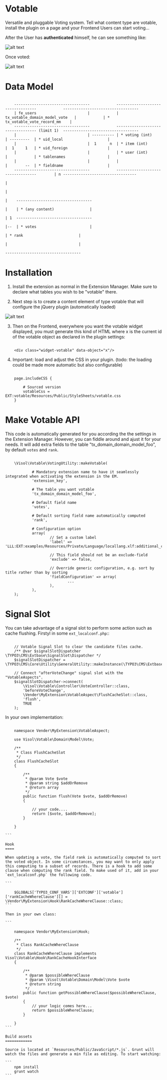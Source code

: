 Votable
=======

Versatile and pluggable Voting system. Tell what content type are votable, install the plugin on a page and your Frontend Users can start voting...

After the User has **authenticated** himself, he can see something like:

![alt text](https://raw.githubusercontent.com/visol/ext-votable/master/Documentation/Frontend-01.png)

Once voted:

![alt text](https://raw.githubusercontent.com/visol/ext-votable/master/Documentation/Frontend-02.png)


Data Model
==========


```

    ----------------------------------            ----------------------------------            ----------------------------------
    | fe_users                       |            | tx_votable_domain_model_vote   |            | * tx_votable_vote_record_mm    |
    ----------------------------------            ---------------------------------- (limit 1)  ----------------------------------
    |                                | ---------- | * voting (int)                 | ---------  | * uid_local                    |
    |                                |  1      n  | * item (int)                   |  1     1   | * uid_foreign                  |
    |                                |            | * user (int)                   |            | * tablenames                   |
    |                                |            |                                |        --  | * fieldname                    |
    ----------------------------------            ----------------------------------        | n ---------------------------------
                                                                                            |
                                                                                            |
                                                                                            |    ----------------------------------
                                                                                            |    | * (any content)                |
                                                                                            | 1  ----------------------------------
                                                                                            |--  | * votes                        |
                                                                                                 | * rank                         |
                                                                                                 |                                |
                                                                                                 ----------------------------------

```

Installation
============

1. Install the extension as normal in the Extension Manager. Make sure to declare what tables you wish to be "votable" there.

2. Next step is to create a content element of type votable that will configure the jQuery plugin (automatically loaded)

![alt text](https://raw.githubusercontent.com/visol/ext-votable/master/Documentation/Backend-01.png)

3. Then on the Frontend, everywhere you want the votable widget displayed, you must generate this kind of HTML where x is the current id of the votable object as declared in the plugin settings:  

```

    <div class="widget-votable" data-object="x"/>
```

4. Important: load and adjust the CSS in your plugin. (todo: the loading could be made more automatic but also configurable)


```

    page.includeCSS {
    
        # Sourced version
        votableCss = EXT:votable/Resources/Public/StyleSheets/votable.css
    }
```


Make Votable API
================
    
This code is automatically generated for you according the the settings in the Extension Manager. However, you can fiddle around and ajust it for your needs. It will add extra fields to the table "tx_domain_domain_model_foo", by default `votes` and `rank`. 

```

    \Visol\Votable\VotingUtility::makeVotable(
    
            # Mandatory extension name to have it seamlessly integrated when activating the extension in the EM. 
            'extension_key',
            
            # The table you want votable
            'tx_domain_domain_model_foo',
            
            # Default field name
            'votes',
            
            # Default sorting field name automatically computed
            'rank',
            
            # Configuration option
            array(
                    // Set a custom label
                    'label' => 'LLL:EXT:examples/Resources/Private/Language/locallang.xlf:additional_categories',
                    
                    // This field should not be an exclude-field
                    'exclude' => false,
                    
                    // Override generic configuration, e.g. sort by title rather than by sorting
                    'fieldConfiguration' => array(
                            ...
                    ),
            ),
    );
```

Signal Slot
===========

You can take advantage of a signal slot to perform some action such as cache flushing. Firstyl in some `ext_localconf.php`::

```
       
    // Votable Signal Slot to clear the candidate files cache.
    /** @var $signalSlotDispatcher \TYPO3\CMS\Extbase\SignalSlot\Dispatcher */
    $signalSlotDispatcher = \TYPO3\CMS\Core\Utility\GeneralUtility::makeInstance(\TYPO3\CMS\Extbase\SignalSlot\Dispatcher::class);
    
    // Connect "afterVoteChange" signal slot with the "VotableAspects".
    $signalSlotDispatcher->connect(
        \Visol\Votable\Controller\VoteController::class,
        'beforeVoteChange',
        \Vender\MyExtension\VotableAspect\FlushCacheSlot::class,
        'flush',
        TRUE
    );
```

In your own implementation:

````

    namespace Vender\MyExtension\VotableAspect;
    
    use Visol\Votable\Domain\Model\Vote;
    
    /**
     * Class FlushCacheSlot
     */
    class FlushCacheSlot
    {
    
        /**
         * @param Vote $vote
         * @param string $addOrRemove
         * @return array
         */
        public function flush(Vote $vote, $addOrRemove)
        {
    
            // your code....
            return [$vote, $addOrRemove];
        }
        
    }

```

Hook
====

When updating a vote, the field rank is automatically computed to sort the voted object. In some circumstances, you may want to only apply this computing to a subset of records. There is a hook to add some clause when computing the rank field. To make used of it, add in your `ext_localconf.php` the following code.

```

    $GLOBALS['TYPO3_CONF_VARS']['EXTCONF']['votable']['rankCacheWhereClause'][] = \Vendor\MyExtension\Hook\RankCacheWhereClause::class;
```

Then in your own class:

```

    namespace Vendor\MyExtension\Hook;
    
    /**
     * Class RankCacheWhereClause
     */
    class RankCacheWhereClause implements Visol\Votable\Hook\RankCacheHookInterface
    {
    
        /**
         * @param $possibleWhereClause
         * @param \Visol\Votable\Domain\Model\Vote $vote
         * @return string
         */
        public function getPossibleWhereClause($possibleWhereClause, $vote)
        {
            // your logic comes here...
            return $possibleWhereClause;
        }
    
    }
```

Build assets
============

Source is located at `Resources/Public/JavaScript/*.js`. Grunt will watch the files and generate a min file as editing. To start watching:

```
	npm install
	grunt watch
```

